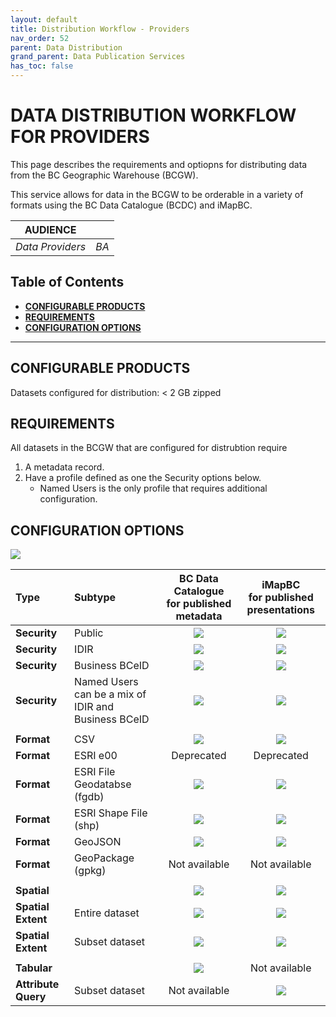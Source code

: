 ```yaml
---
layout: default
title: Distribution Workflow - Providers
nav_order: 52
parent: Data Distribution
grand_parent: Data Publication Services
has_toc: false
---
```


# DATA DISTRIBUTION WORKFLOW FOR PROVIDERS

This page describes the requirements and optiopns for distributing data from the BC Geographic Warehouse (BCGW).

This service allows for data in the BCGW to be orderable in a variety of formats using the BC Data Catalogue (BCDC) and iMapBC.

|**AUDIENCE**|  |
|:---:|:---:|
| *Data Providers* | *BA* |

## Table of Contents

+ [**CONFIGURABLE PRODUCTS**](#configurable-products)
+ [**REQUIREMENTS**](#requirements)
+ [**CONFIGURATION OPTIONS**](#configuration-options)

-----------------------

## CONFIGURABLE PRODUCTS
Datasets configured for distribution: < 2 GB zipped 

## REQUIREMENTS
All datasets in the BCGW that are configured for distrubtion require

1. A metadata record.
1. Have a profile defined as one the Security options below.
    - Named Users is the only profile that requires additional configuration. 


## CONFIGURATION OPTIONS
 ![](/images/grey_dash.png)
 
 |Type|Subtype | BC Data Catalogue <br/> for published metadata  | iMapBC <br/> for published presentations  | 
|:---|:---|:---:|:---:|
|**Security** | Public | ![](/images/green_check.png) | ![](/images/green_check.png) 
|**Security** | IDIR	| ![](/images/green_check.png) | ![](/images/green_check.png)
|**Security** | Business BCeID | ![](/images/green_check.png) | ![](/images/green_check.png) 
|**Security** | Named Users <br/> can be a mix of IDIR and Business BCeID  | ![](/images/green_check.png) | ![](/images/green_check.png)  
||
|**Format** | CSV | ![](/images/green_check.png) | ![](/images/green_check.png)
|**Format** | ESRI e00 | Deprecated | Deprecated
|**Format** | ESRI File Geodatabse (fgdb) | ![](/images/green_check.png) | ![](/images/green_check.png)
|**Format** | ESRI Shape File (shp) | ![](/images/green_check.png) | ![](/images/green_check.png)
|**Format** | GeoJSON | ![](/images/green_check.png) | ![](/images/green_check.png)
|**Format** | GeoPackage (gpkg) |Not available| Not available
||
|**Spatial** | | ![](/images/green_check.png) | ![](/images/green_check.png)
|**Spatial Extent** | Entire dataset | ![](/images/green_check.png) | ![](/images/green_check.png) 
|**Spatial Extent** | Subset dataset | ![](/images/green_check.png) | ![](/images/green_check.png) 
||
|**Tabular** | | ![](/images/green_check.png) | Not available
|**Attribute Query** | Subset dataset | Not available | ![](/images/green_check.png) 

